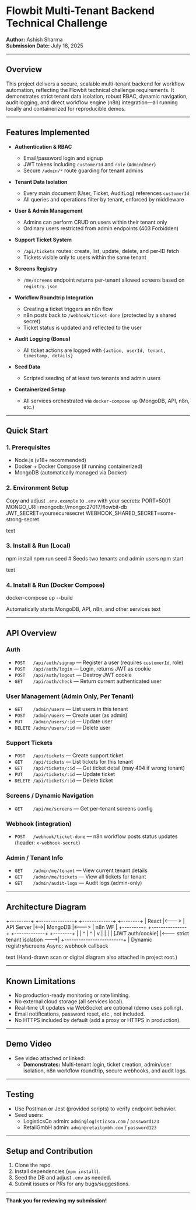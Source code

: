 # Flowbit Multi-Tenant Backend Technical Challenge

**Author:** Ashish Sharma  
**Submission Date:** July 18, 2025

---

## Overview

This project delivers a secure, scalable multi-tenant backend for workflow automation, reflecting the Flowbit technical challenge requirements. It demonstrates strict tenant data isolation, robust RBAC, dynamic navigation, audit logging, and direct workflow engine (n8n) integration—all running locally and containerized for reproducible demos.

---

## Features Implemented

- **Authentication & RBAC**
  - Email/password login and signup
  - JWT tokens including `customerId` and `role` (`Admin`/`User`)
  - Secure `/admin/*` route guarding for tenant admins

- **Tenant Data Isolation**
  - Every main document (User, Ticket, AuditLog) references `customerId`
  - All queries and operations filter by tenant, enforced by middleware

- **User & Admin Management**
  - Admins can perform CRUD on users within their tenant only
  - Ordinary users restricted from admin endpoints (403 Forbidden)

- **Support Ticket System**
  - `/api/tickets` routes: create, list, update, delete, and per-ID fetch
  - Tickets visible only to users within the same tenant

- **Screens Registry**
  - `/me/screens` endpoint returns per-tenant allowed screens based on `registry.json`

- **Workflow Roundtrip Integration**
  - Creating a ticket triggers an n8n flow
  - n8n posts back to `/webhook/ticket-done` (protected by a shared secret)
  - Ticket status is updated and reflected to the user

- **Audit Logging (Bonus)**
  - All ticket actions are logged with `{action, userId, tenant, timestamp, details}`

- **Seed Data**
  - Scripted seeding of at least two tenants and admin users

- **Containerized Setup**
  - All services orchestrated via `docker-compose up` (MongoDB, API, n8n, etc.)

---

## Quick Start

### 1. Prerequisites

- Node.js (v18+ recommended)
- Docker + Docker Compose (if running containerized)
- MongoDB (automatically managed via Docker)

### 2. Environment Setup

Copy and adjust `.env.example` to `.env` with your secrets:
PORT=5001
MONGO_URI=mongodb://mongo:27017/flowbit-db
JWT_SECRET=yoursecuresecret
WEBHOOK_SHARED_SECRET=some-strong-secret

text

### 3. Install & Run (Local)

npm install
npm run seed # Seeds two tenants and admin users
npm start

text

### 4. Install & Run (Docker Compose)

docker-compose up --build

Automatically starts MongoDB, API, n8n, and other services
text

---

## API Overview

### **Auth**
- `POST   /api/auth/signup` — Register a user (requires `customerId`, role)
- `POST   /api/auth/login` — Login, returns JWT as cookie
- `POST   /api/auth/logout` — Destroy JWT cookie
- `GET    /api/auth/check` — Return current authenticated user

### **User Management (Admin Only, Per Tenant)**
- `GET    /admin/users` — List users in this tenant
- `POST   /admin/users` — Create user (as admin)
- `PUT    /admin/users/:id` — Update user
- `DELETE /admin/users/:id` — Delete user

### **Support Tickets**
- `POST   /api/tickets` — Create support ticket
- `GET    /api/tickets` — List tickets for this tenant
- `GET    /api/tickets/:id` — Get ticket detail (may 404 if wrong tenant)
- `PUT    /api/tickets/:id` — Update ticket
- `DELETE /api/tickets/:id` — Delete ticket

### **Screens / Dynamic Navigation**
- `GET    /api/me/screens` — Get per-tenant screens config

### **Webhook (integration)**
- `POST   /webhook/ticket-done` — n8n workflow posts status updates (header: `x-webhook-secret`)

### **Admin / Tenant Info**
- `GET    /admin/me/tenant` — View current tenant details
- `GET    /admin/me/tickets` — View all tickets for tenant
- `GET    /admin/audit-logs` — Audit logs (admin-only)

---

## Architecture Diagram

+---------+ +---------------+ +-------------+ +--------+
| React |<---> | API Server |<-->| MongoDB |<---> | n8n WF |
+---------+ +---------------+ +-------------+ +--------+
| | ^ | ^
| v | | |
| [JWT auth/cookie] |<--- strict tenant isolation --->|
+-------------------------+ |
Dynamic registry/screens Async: webhook callback

text
(Hand-drawn scan or digital diagram also attached in project root.)

---

## Known Limitations

- No production-ready monitoring or rate limiting.
- No external cloud storage (all services local).
- Real-time UI updates via WebSocket are optional (demo uses polling).
- Email notifications, password reset, etc., not included.
- No HTTPS included by default (add a proxy or HTTPS in production).

---

## Demo Video

- See video attached or linked:  
  - **Demonstrates:** Multi-tenant login, ticket creation, admin/user isolation, n8n workflow roundtrip, secure webhooks, and audit logs.

---

## Testing

- Use Postman or Jest (provided scripts) to verify endpoint behavior.
- Seed users:  
  - LogisticsCo admin: `admin@logisticsco.com` / `password123`
  - RetailGmbH admin: `admin@retailgmbh.com` / `password123`

---

## Setup and Contribution

1. Clone the repo.
2. Install dependencies (`npm install`).
3. Seed the DB and adjust `.env` as needed.
4. Submit issues or PRs for any bugs/suggestions.

---

**Thank you for reviewing my submission!**

